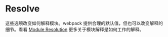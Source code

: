 # Resolve

这些选项改变如何解释模块。webpack 提供合理的默认值，但也可以改变解释的细节。看看 [Module Resolution](https://webpack.js.org/concepts/module-resolution) 更多关于模块解释是如何工作的解释。